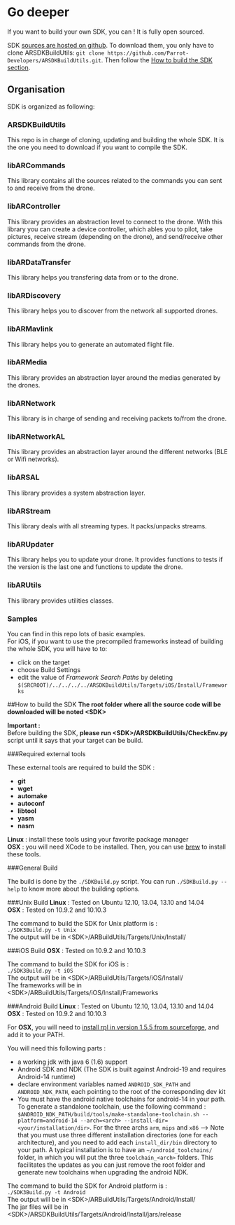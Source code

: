 # Go deeper

If you want to build your own SDK, you can ! It is fully open sourced.

SDK [sources are hosted on github](https://github.com/Parrot-Developers/). To download them, you only have to clone ARSDKBuildUtils: `git clone https://github.com/Parrot-Developers/ARSDKBuildUtils.git`. Then follow the [How to build the SDK section](#how-to-build-the-sdk).


## Organisation

SDK is organized as following:

### ARSDKBuildUtils
This repo is in charge of cloning, updating and building the whole SDK. It is the one you need to download if you want to compile the SDK.

### libARCommands
This library contains all the sources related to the commands you can sent to and receive from the drone.

### libARController
This library provides an abstraction level to connect to the drone. With this library you can create a device controller, which ables you to pilot, take pictures, receive stream (depending on the drone), and send/receive other commands from the drone.

### libARDataTransfer
This library helps you transfering data from or to the drone.

### libARDiscovery
This library helps you to discover from the network all supported drones. 

### libARMavlink
This library helps you to generate an automated flight file. 

### libARMedia
This library provides an abstraction layer around the medias generated by the drones.

### libARNetwork
This library is in charge of sending and receiving packets to/from the drone. 

### libARNetworkAL
This library provides an abstraction layer around the different networks (BLE or Wifi networks).

### libARSAL
This library provides a system abstraction layer.

### libARStream
This library deals with all streaming types. It packs/unpacks streams.

### libARUpdater
This library helps you to update your drone. It provides functions to tests if the version is the last one and functions to update the drone.

### libARUtils
This library provides utilities classes.

### Samples
You can find in this repo lots of basic examples.<br/>
For iOS, if you want to use the precompiled frameworks instead of building the whole SDK, you will have to to:

* click on the target
* choose Build Settings
* edit the value of *Framework Search Paths* by deleting ```$(SRCROOT)/../../../../ARSDKBuildUtils/Targets/iOS/Install/Frameworks```

##How to build the SDK
**The root folder where all the source code will be downloaded will be noted \<SDK\>**

**Important :**<br/>
Before building the SDK, **please run \<SDK\>/ARSDKBuildUtils/CheckEnv.py** script until it says that your target can be build.

###Required external tools

These external tools are required to build the SDK :

* **git**
* **wget**
* **automake**
* **autoconf**
* **libtool**
* **yasm**
* **nasm**

**Linux** : install these tools using your favorite package manager <br/>
**OSX** : you will need XCode to be installed. Then, you can use [brew](http://brew.sh/) to install these tools.<br/>

###General Build

The build is done by the `./SDKBuild.py` script. You can run `./SDKBuild.py --help` to know more about the building options.

###Unix Build
**Linux** : Tested on Ubuntu 12.10, 13.04, 13.10 and 14.04<br/>
**OSX** : Tested on 10.9.2 and 10.10.3<br/>

The command to build the SDK for Unix platform is :<br/>
`./SDK3Build.py -t Unix`<br/>
The output will be in \<SDK\>/ARBuildUtils/Targets/Unix/Install/<br/>

###iOS Build
**OSX** : Tested on 10.9.2 and 10.10.3<br/>

The command to build the SDK for iOS is :<br/>
`./SDK3Build.py -t iOS`<br/>
The output will be in \<SDK\>/ARBuildUtils/Targets/iOS/Install/<br/>
The frameworks will be in \<SDK\>/ARBuildUtils/Targets/iOS/Install/Frameworks<br/>

###Android Build
**Linux** : Tested on Ubuntu 12.10, 13.04, 13.10 and 14.04<br/>
**OSX** : Tested on 10.9.2 and 10.10.3<br/>

For **OSX**, you will need to [install rpl in version 1.5.5 from sourceforge](http://sourceforge.net/projects/rpl/files/rpl/rpl-1.5.5/), and add it to your PATH.

You will need this following parts : 

- a working jdk with java 6 (1.6) support
- Android SDK and NDK (The SDK is built
 against Android-19 and requires Android-14 runtime)
- declare environment variables named `ANDROID_SDK_PATH` and
 `ANDROID_NDK_PATH`, each pointing to the root of the corresponding dev kit
- You must have the android native toolchains for android-14 in your path.
 To generate a standalone toolchain, use the following command :
`$ANDROID_NDK_PATH/build/tools/make-standalone-toolchain.sh --platform=android-14 --arch=<arch> --install-dir=<your/installation/dir>`.
 For the three archs `arm`, `mips` and `x86`
--> Note that you must use three different installation directories (one for
 each architecture), and you need to add each `install_dir/bin` directory to your
 path. A typical installation is to have an `~/android_toolchains/` folder, in
 which you will put the three `toolchain_<arch>` folders. This facilitates the
 updates as you can just remove the root folder and generate new toolchains when
 upgrading the android NDK.
 

The command to build the SDK for Android platform is :<br/>
`./SDK3Build.py -t Android`<br/>
The output will be in \<SDK\>/ARBuildUtils/Targets/Android/Install/<br/>
The jar files will be in \<SDK\>/ARSDKBuildUtils/Targets/Android/Install/jars/release